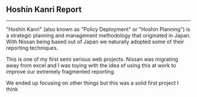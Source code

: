 ## Hoshin Kanri Report

---

"Hoshin Kanri" (also known as "Policy Deployment" or "Hoshin Planning") is a strategic planning and management methodology that originated in Japan. With Nissan being based out of Japan we naturally adopted
some of their reporting techniques.

This is one of my first semi serious web projects. Nissan was migrating away from excel and I was toying with the idea of using this at work to improve our extremely fragmented reporting.

We ended up focusing on other things but this was a solid first project I think
